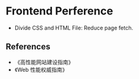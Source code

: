 # Frontend Perference

- Divide CSS and HTML File: Reduce page fetch.

## References

- 《高性能网站建设指南》
- 《Web 性能权威指南》
